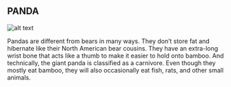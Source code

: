 ## PANDA

![alt text](https://www.rd.com/wp-content/uploads/2020/03/GettyImages-1060486568.jpg?resize=1024%2C1024)

Pandas are different from bears in many ways. They don’t store fat and hibernate like their North American bear cousins. They have an extra-long wrist bone that acts like a thumb to make it easier to hold onto bamboo. And technically, the giant panda is classified as a carnivore. Even though they mostly eat bamboo, they will also occasionally eat fish, rats, and other small animals.